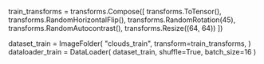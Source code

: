 train_transforms = transforms.Compose([
    transforms.ToTensor(),
    transforms.RandomHorizontalFlip(),
    transforms.RandomRotation(45),
    transforms.RandomAutocontrast(),
    transforms.Resize((64, 64))
])

dataset_train = ImageFolder(
    "clouds_train",
    transform=train_transforms,
)
dataloader_train = DataLoader(
    dataset_train, shuffle=True, batch_size=16
)

